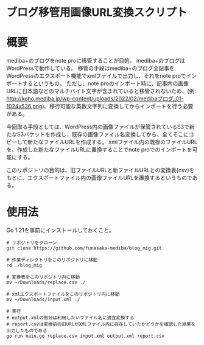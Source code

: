 # ブログ移管用画像URL変換スクリプト

# 概要
mediba+のブログをnote proに移管することが目的。
mediba+のブログはWordPressで動作している。
移管の手段はmediba+のブログ全記事をWordPressのエクスポート機能でxmlファイルで出力し、それをnote proでインポートするというもの。
ただし、note proのインポート時に、記事内の画像URLに日本語などのマルチバイト文字が含まれていると移管されないため、(例: http://koho.mediba.jp/wp-content/uploads/2022/02/medibaブログ_01-1024x536.png)、移行可能な英数文字列に変換してからインポートを行う必要がある。

今回取る手段としては、WordPress内の画像ファイルが保管されているS3で新たなS3バケットを作成し、既存の画像ファイル名変換してから、全てそこにコピーして新たなファイルURLを作成する。
xmlファイル内の既存のファイルURLを、作成した新たなファイルURLに置換することでnote proでのインポートを可能にする。

このリポジトリの目的は、旧ファイルURLと新ファイルURLとの変換表(csv)をもとに、エクスポートファイル内の画像ファイルURLを置換するというものである。

# 使用法

Go 1.21を事前にインストールしておくこと。
```
# リポジトリをクローン
git clone https://github.com/funasaka-mediba/blog_mig.git

# 作業ディレクトリをこのリポジトリに移動
cd ./blog_mig

# 変換表をこのリポジトリ内に移動
mv ~/Downloads/replace.csv ./

# xmlエクスポートファイルをこのリポジトリ内に移動
mv ~/Downloads/input.xml ./

# 実行
# output.xmlの部分は利用したいファイル名に適宜変換する
# report.csvは変換前の旧URLがXMLファイル内に存在していたかどうかを確認した結果を出力したものである
go run main.go replace.csv input.xml output.xml report.csv
```
